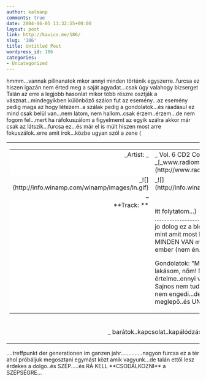 ```yaml
---
author: kalmanp
comments: true
date: 2004-06-05 11:32:55+00:00
layout: post
link: http://kavics.me/186/
slug: '186'
title: Untitled Post
wordpress_id: 186
categories:
- Uncategorized
---
```


hmmm...vannak pillnanatok mkor annyi minden történik egyszerre..furcsa ez hiszen igazán nem érted meg a saját agyadat...csak úgy valahogy bizserget  
Talán az erre a legjobb hasonlat mikor több részre osztják a vásznat...mindegyikben különböző szálon fut az esemény...az esemény pedig maga az hogy létezem..a szálak pedig a gondolatok...és ráadásul ez mind csak belül van...nem látom, nem hallom..csak érzem..érzem...de nem fogom fel...mert ha ráfokuszálom a figyelmemt az egyik szálra akkor már csak az látszik...furcsa ez...és már el is múlt hiszen most arre fokuszálok..erre amit irok...közbe ugyan szól a zene (





<table cellspacing="0" align="center" width="100%" valign="top" cellpadding="5" border="0" class="highlighttable" >
<tbody >
<tr >

<td width="100%" align="right" colspan="3" valign="center" >
<table cellpadding="0" width="100%" border="0" cellspacing="0" >
<tbody >
<tr valign="top" >

<td width="85" align="right" bgcolor="white" >_Artist: _
</td>

<td class="t_side" valign="top" >_ Vol. 6 CD2 Cool Blu Aqua Libra CHILLOUT @ _[_www.radiomax.hu](http://www.radiomax.hu/)__ _
</td></tr>
<tr valign="top" >

<td align="right" class="border" >_![](http://info.winamp.com/winamp/images/ln.gif) _
</td>

<td class="border" >_![](http://info.winamp.com/winamp/images/ln.gif)_
</td></tr>
<tr valign="top" >

<td width="85" align="right" bgcolor="white" >**Track: **
</td>

<td class="t_side" >


itt folytatom...) ........................................................................................ jo dolog ez a blog..sokkal több benne a lehetőség mint amit most használok...majd 1szer...ANNYI MINDEN VAN még...hogy juthat el egy 23éves ember (nem én..) oda, hogy azt mondja:







Gondolatok: "Megvan mindenem, autóm, lakásom, nőm! Nem kell más..nincs többé értelme..ennyi vége!"  
Sajnos nem tudtam pontosan idézni...az alkohol nem engedi...de nagyon furcsa volt...és meglepő..és UNmulatságos..

</td></tr></tbody></table>
</td></tr>
<tr >

<td width="100%" align="middle" colspan="3" >


  
_ barátok..kapcsolat..kapálódzás_

</td></tr></tbody></table>....treffpunkt der generationen im ganzen jahr..............nagyon furcsa ez a tér ahol próbáljuk megosztani egymást közt amik vagyunk...de talán ettől lesz érdekes a dolgo..és SZÉP.....és RÁ KELL **CSODÁLKOZNI** a SZÉPSÉGRE...



